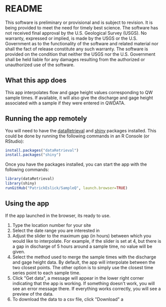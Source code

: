 README
================

This software is preliminary or provisional and is subject to revision. It is being provided to meet the need for timely best science. The software has not received final approval by the U.S. Geological Survey (USGS). No warranty, expressed or implied, is made by the USGS or the U.S. Government as to the functionality of the software and related material nor shall the fact of release constitute any such warranty. The software is provided on the condition that neither the USGS nor the U.S. Government shall be held liable for any damages resulting from the authorized or unauthorized use of the software.

What this app does
------------------

This app interpolates flow and gage height values corresponding to QW sample times. If available, it will also give the discharge and gage height associated with a sample if they were entered in QWDATA.

Running the app remotely
------------------------

You will need to have the [dataRetrieval](https://github.com/USGS-R/dataRetrieval) and [shiny](https://github.com/rstudio/shiny) packages installed. This could be done by running the following commands in an R Console (or RStudio):

``` r
install.packages("dataRetrieval")
install.packages("shiny")
```

Once you have the packages installed, you can start the app with the following commands:

``` r
library(dataRetrieval)
library(shiny)
runGitHub("PatrickEslick/SampleQ", launch.browser=TRUE)
```

Using the app
-------------

If the app launched in the browser, its ready to use.

1.  Type the location number for your site
2.  Select the date range you are interested in
3.  Adjust the slider to the maximum gap (in hours) between which you would like to interpolate. For example, if the slider is set at 4, but there is a gap in discharge of 5 hours around a sample time, no value will be given.
4.  Select the method used to merge the sample times with the discharge and gage height data. By default, the app will interpolate between the two closest points. The other option is to simply use the closest time series point to each sample time.
5.  Click "Get data", a message will appear in the lower right corner indicating that the app is working. If something doesn't work, you will see an error message there. If everything works correctly, you will see a preview of the data.
6.  To download the data to a csv file, click "Download"
a
